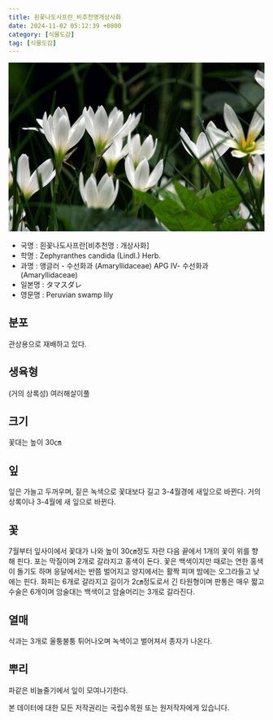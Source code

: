 ```yaml
---
title: 흰꽃나도사프란_비추천명개상사화
date: 2024-11-02 05:12:39 +0800
category: [식물도감]
tag: [식물도감]
---
```




![흰꽃나도사프란[비추천명 : 개상사화]](/assets/img/fileUpload/plants/basic/Amaryllidaceae/Zephyranthes/6148/6148_1_th2.jpg)
- 국명 : 흰꽃나도사프란[비추천명 : 개상사화]
- 학명 : Zephyranthes candida (Lindl.) Herb.
- 과명 : 앵글러 - 수선화과 (Amaryllidaceae) APG Ⅳ- 수선화과 (Amaryllidaceae)
- 일본명 : タマスダレ
- 영문명 : Peruvian swamp lily


## 분포
관상용으로 재배하고 있다.
## 생육형
(거의 상록성) 여러해살이풀 
## 크기
꽃대는 높이 30㎝
## 잎
잎은 가늘고 두꺼우며, 짙은 녹색으로 꽃대보다 길고 3-4월경에 새잎으로 바뀐다. 거의 상록이나 3-4월에 새 잎으로 바뀐다.
## 꽃
7월부터 잎사이에서 꽃대가 나와 높이 30㎝정도 자란 다음 끝에서 1개의 꽃이 위를 향해 핀다. 포는 막질이며 2개로 갈라지고 홍색이 돈다. 꽃은 백색이지만 때로는 연한 홍색이 돌기도 하며 응달에서는 반쯤 벌어지고 양지에서는 활짝 피며 밤에는 오그라들고 낮에는 핀다. 화피는 6개로 갈라지고 길이가 2㎝정도로서 긴 타원형이며 판통은 매우 짧고 수술은 6개이며 암술대는 백색이고 암술머리는 3개로 갈라진다.
## 열매
삭과는 3개로 울퉁불퉁 튀어나오며 녹색이고 벌어져서 종자가 나온다.
## 뿌리
파같은 비늘줄기에서 잎이 모여나기한다.






본 데이터에 대한 모든 저작권리는 국립수목원 또는 원저작자에게 있습니다.
